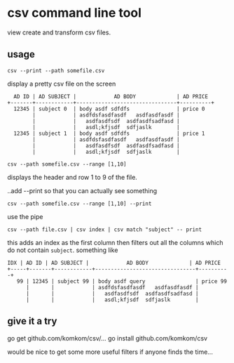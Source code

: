 # csv command line tool
view create and transform csv files.

## usage

```
csv --print --path somefile.csv
```
display a pretty csv file on the screen

```
  AD ID | AD SUBJECT |            AD BODY             | AD PRICE
+-------+------------+--------------------------------+----------+
  12345 | subject 0  | body asdf sdfdfs               | price 0
        |            | asdfdsfasdfasdf   asdfasdfasdf |
        |            |   asdfasdfsdf  asdfasdfsadfasd |
        |            |   asdl;kfjsdf  sdfjaslk        |
  12345 | subject 1  | body asdf sdfdfs               | price 1
        |            | asdfdsfasdfasdf   asdfasdfasdf |
        |            |   asdfasdfsdf  asdfasdfsadfasd |
        |            |   asdl;kfjsdf  sdfjaslk        |
```
```
csv --path somefile.csv --range [1,10]
```
displays the header and row 1 to 9 of the file.

..add --print so that you can actually see something
```
csv --path somefile.csv --range [1,10] --print 
```

use the pipe
```
csv --path file.csv | csv index | csv match "subject" -- print
```

this adds an index as the first column then filters out all the columns which do not contain `subject`. 
something like 
```
IDX | AD ID | AD SUBJECT |            AD BODY             | AD PRICE
+-----+-------+------------+--------------------------------+----------+
   99 | 12345 | subject 99 | body asdf query                | price 99
      |       |            | asdfdsfasdfasdf   asdfasdfasdf |
      |       |            |   asdfasdfsdf  asdfasdfsadfasd |
      |       |            |   asdl;kfjsdf  sdfjaslk        |
```


## give it a try

go get github.com/komkom/csv/...
go install github.com/komkom/csv 

would be nice to get some more useful filters if anyone finds the time...
